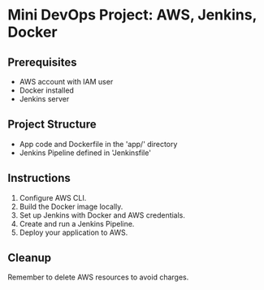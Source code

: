 # Mini DevOps Project: AWS, Jenkins, Docker

## Prerequisites
- AWS account with IAM user
- Docker installed
- Jenkins server

## Project Structure
- App code and Dockerfile in the 'app/' directory
- Jenkins Pipeline defined in 'Jenkinsfile'

## Instructions
1. Configure AWS CLI.
2. Build the Docker image locally.
3. Set up Jenkins with Docker and AWS credentials.
4. Create and run a Jenkins Pipeline.
5. Deploy your application to AWS.

## Cleanup
Remember to delete AWS resources to avoid charges.

